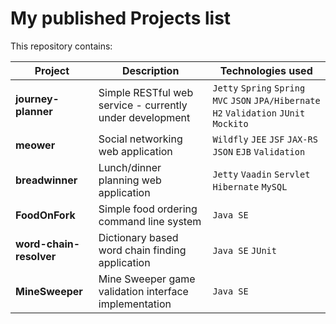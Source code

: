 # My published Projects list

This repository contains:

| Project | Description | Technologies used |
| ------- | ----------- | ----------------- |
| **journey-planner** | Simple RESTful web service - currently under development | `Jetty` `Spring` `Spring MVC` `JSON` `JPA/Hibernate` `H2` `Validation` `JUnit` `Mockito` |
| **meower** | Social networking web application | `Wildfly` `JEE` `JSF` `JAX-RS` `JSON` `EJB` `Validation` |
| **breadwinner** | Lunch/dinner planning web application | `Jetty` `Vaadin` `Servlet` `Hibernate` `MySQL` |
| **FoodOnFork** | Simple food ordering command line system | `Java SE` |
| **word-chain-resolver** | Dictionary based word chain finding application | `Java SE` `JUnit` |
| **MineSweeper** | Mine Sweeper game validation interface implementation | `Java SE` |

